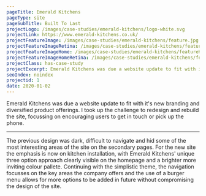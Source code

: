 ```yaml
---
pageTitle: Emerald Kitchens
pageType: site
pageSubTitle: Built To Last
projectLogo: /images/case-studies/emerald-kitchens/logo-white.svg
projectLink: https://www.emerald-kitchens.co.uk/
projectFeatureImage: /images/case-studies/emerald-kitchens/feature.jpg
projectFeatureImageRetina: /images/case-studies/emerald-kitchens/feature.jpg
projectFeatureImageHome: /images/case-studies/emerald-kitchens/featureHome.jpg
projectFeatureImageHomeRetina: /images/case-studies/emerald-kitchens/featureHome@2x.jpg
projectClass: has-case-study
projectExcerpt: Emerald Kitchens was due a website update to fit with it's new branding and diversified product offerings. I took up the challenge to redesign and rebuild the site, focussing on encouraging users to get in touch or pick up the phone.
seoIndex: noindex
projectid: 1
date: 2020-01-02
---
```


Emerald Kitchens was due a website update to fit with it's new branding and diversified product offerings. I took up the challenge to redesign and rebuild the site, focussing on encouraging users to get in touch or pick up the phone.

---

The previous design was dark, difficult to navigate and hid some of the most interesting areas of the site on the secondary pages. For the new site the emphasis is now on kitchen installation, with Emerald Kitchens' unique three option approach clearly visible on the homepage and a brighter more inviting colour pallete. Continuing with the simplistic theme, the navigation focusses on the key areas the company offers and the use of a burger menu allows for more options to be added in future without compromising the design of the site.
